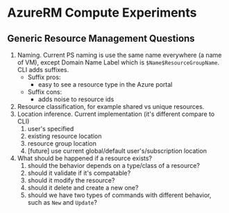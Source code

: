 # AzureRM Compute Experiments

## Generic Resource Management Questions

1. Naming. Current PS naming is use the same name everywhere (a name of VM), except Domain Name Label which is `$Name$ResourceGroupName`. CLI adds suffixes.
   - Suffix pros:
     - easy to see a resource type in the Azure portal
   - Suffix cons:
     - adds noise to resource ids
1. Resource classification, for example shared vs unique resources.
1. Location inference. Current implementation (it's different compare to CLI)
   1. user's specified
   1. existing resource location
   1. resource group location
   1. [future] use current global/default user's/subscription location
1. What should be happened if a resource exists?
   1. should the behavior depends on a type/class of a resource?
   1. should it validate if it's compatable?
   1. should it modify the resource?
   1. should it delete and create a new one?
   1. should we have two types of commands with different behavior, such as `New` and `Update`?
